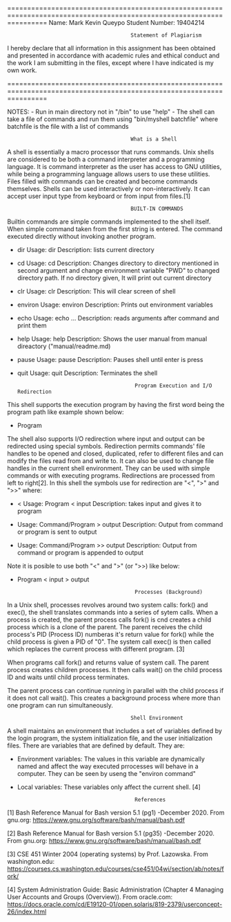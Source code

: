 ======================================================================================================================
Name: Mark Kevin Queypo
Student Number: 19404214

                                            Statement of Plagiarism

I hereby declare that all information in this assignment has been obtained and presented in accordance with academic rules and ethical conduct and the work I am submitting in the files, except where I have indicated is my own work.

======================================================================================================================

NOTES: - Run in main directory not in "/bin" to use  "help"
       - The shell can take a file of commands and run them using "bin/myshell batchfile" where batchfile
        is the file with a list of commands


                                            What is a Shell

A shell is essentially a macro processor that runs commands. Unix shells are considered to be both a command interpreter and a programming language. It is command interpreter as the user has access to GNU utilities, while being a programming language allows users to use these utilities. Files filled with commands can be created and become commands themselves. Shells can be used interactively or non-interactively. It can accept user input type from keyboard or from input from files.[1]

                                            BUILT-IN COMMANDS

Builtin commands are simple commands implemented to the shell itself. When simple command taken from the first string is entered.
The command executed directly  without invoking another program.


- dir
    Usage: dir
    Description: lists current directory

- cd
    Usage: cd <Optional Directory>
    Description: Changes directory to directory mentioned in second argument and change environment variable
                 "PWD" to changed directory path. If no directory given, It will print out current directory

- clr
    Usage: clr
    Description: This will clear screen of shell

- environ
    Usage: environ
    Description: Prints out environment variables

- echo
    Usage: echo <arg1> <arg2> ... <argn>
    Description: reads arguments after command and print them

- help
    Usage: help
    Description: Shows the user manual from manual direactory ("manual/readme.md)

- pause
    Usage: pause
    Description: Pauses shell until enter is press

- quit
    Usage: quit
    Description: Terminates the shell


                                            Program Execution and I/O Redirection

This shell supports the execution program by having the first word being the program path like example shown below:

- Program

The shell also supports I/O redirection where input and output can be redirected using special symbols. Redirection
permits commands' file handles to be opened and closed, duplicated, refer to different files and can modify the files
read from and write to. It can also be used to change file handles in the current shell environment. They can be
used with simple commands or with executing programs. Redirections are processed from left to right[2]. In this
shell the symbols use for redirection are "<", ">" and ">>" where:

- <
    Usage: Program < input
    Description: takes input and gives it to program

- >
    Usage: Command/Program > output
    Description: Output from command or program is sent to output

- >>
    Usage: Command/Program >> output
    Description: Output from command or program is appended to output

Note it is posible to use both "<" and ">" (or ">>) like below:

- Program < input > output

                                            Processes (Background)

In a Unix shell, processes revolves around two system calls: fork() and exec(), the shell translates commands into a series of sytem calls. When a process is created, the parent process calls fork() is cnd creates a child process which is a clone of the parent. The parent receives the child process's PID (Process ID) numberas it's return value for fork() while the child process is given a PID of "0". The system call exec() is then called which replaces the current process with different program. [3]

When programs call fork() and returns value of system call. The parent process creates children processes. It then calls wait() on the child process ID and waits until child process terminates.

The parent process can continue running in parallel with the child process if it does not call wait(). This creates a background process where more than one program can run simultaneously.

                                            Shell Environment

A shell maintains an environment that includes a set of variables defined by the login program, the system initialization file, and the user initialization files. There are variables that are defined by default. They are:

- Environment variables: The values in this variable are dynamically named and affect the way executed prrocesses will behave in a computer. They can be seen by useng the "environ command"

- Local variables: These variables only affect the current shell. [4]



                                            References

[1] Bash Reference Manual for Bash version 5.1 (pg1) -December 2020. From gnu.org:
https://www.gnu.org/software/bash/manual/bash.pdf

[2] Bash Reference Manual for Bash version 5.1 (pg35) -December 2020. From gnu.org:
https://www.gnu.org/software/bash/manual/bash.pdf

[3] CSE 451 Winter 2004 (operating systems) by Prof. Lazowska. From washington.edu:
https://courses.cs.washington.edu/courses/cse451/04wi/section/ab/notes/fork/

[4] System Administration Guide: Basic Administration (Chapter 4 Managing User Accounts and Groups (Overview)). From oracle.com:
https://docs.oracle.com/cd/E19120-01/open.solaris/819-2379/userconcept-26/index.html
